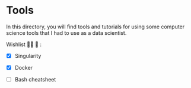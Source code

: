 # Tools

In this directory, you will find tools and tutorials for using some computer science tools that I had to use as a data scientist.

Wishlist :woman_technologist: :star2: :
- [x] Singularity
- [x] Docker
- [ ] Bash cheatsheet


